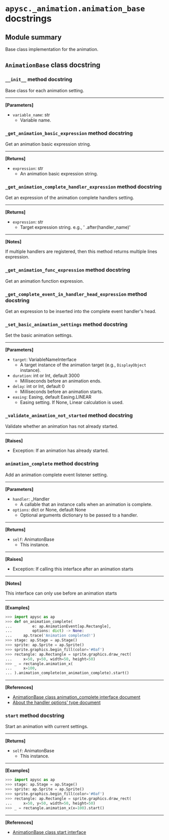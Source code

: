 # `apysc._animation.animation_base` docstrings

## Module summary

Base class implementation for the animation.

## `AnimationBase` class docstring

### `__init__` method docstring

Base class for each animation setting.<hr>

**[Parameters]**

- `variable_name`: str
  - Variable name.

### `_get_animation_basic_expression` method docstring

Get an animation basic expression string.<hr>

**[Returns]**

- `expression`: str
  - An animation basic expression string.

### `_get_animation_complete_handler_expression` method docstring

Get an expression of the animation complete handlers setting.<hr>

**[Returns]**

- `expression`: str
  - Target expression string. e.g., ' .after(handler_name)'

<hr>

**[Notes]**

If multiple handlers are registered, then this method returns multiple lines expression.

### `_get_animation_func_expression` method docstring

Get an animation function expression.

### `_get_complete_event_in_handler_head_expression` method docstring

Get an expression to be inserted into the complete event handler's head.

### `_set_basic_animation_settings` method docstring

Set the basic animation settings.<hr>

**[Parameters]**

- `target`: VariableNameInterface
  - A target instance of the animation target (e.g., `DisplayObject` instance).
- `duration`: int or Int, default 3000
  - Milliseconds before an animation ends.
- `delay`: int or Int, default 0
  - Milliseconds before an animation starts.
- `easing`: Easing, default Easing.LINEAR
  - Easing setting. If None, Linear calculation is used.

### `_validate_animation_not_started` method docstring

Validate whether an animation has not already started.<hr>

**[Raises]**

- Exception: If an animation has already started.

### `animation_complete` method docstring

Add an animation complete event listener setting.<hr>

**[Parameters]**

- `handler`: _Handler
  - A callable that an instance calls when an animation is complete.
- `options`: dict or None, default None
  - Optional arguments dictionary to be passed to a handler.

<hr>

**[Returns]**

- `self`: AnimatonBase
  - This instance.

<hr>

**[Raises]**

- Exception: If calling this interface after an animation starts

<hr>

**[Notes]**

This interface can only use before an animation starts<hr>

**[Examples]**

```py
>>> import apysc as ap
>>> def on_animation_complete(
...         e: ap.AnimationEvent[ap.Rectangle],
...         options: dict) -> None:
...     ap.trace('Animation completed!')
>>> stage: ap.Stage = ap.Stage()
>>> sprite: ap.Sprite = ap.Sprite()
>>> sprite.graphics.begin_fill(color='#0af')
>>> rectangle: ap.Rectangle = sprite.graphics.draw_rect(
...     x=50, y=50, width=50, height=50)
>>> _ = rectangle.animation_x(
...     x=100,
... ).animation_complete(on_animation_complete).start()
```

<hr>

**[References]**

- [AnimationBase class animation_complete interface document](https://simon-ritchie.github.io/apysc/en/animation_complete.html)
- [About the handler options' type document](https://simon-ritchie.github.io/apysc/en/about_handler_options_type.html)

### `start` method docstring

Start an animation with current settings.<hr>

**[Returns]**

- `self`: AnimatonBase
  - This instance.

<hr>

**[Examples]**

```py
>>> import apysc as ap
>>> stage: ap.Stage = ap.Stage()
>>> sprite: ap.Sprite = ap.Sprite()
>>> sprite.graphics.begin_fill(color='#0af')
>>> rectangle: ap.Rectangle = sprite.graphics.draw_rect(
...     x=50, y=50, width=50, height=50)
>>> _ = rectangle.animation_x(x=100).start()
```

<hr>

**[References]**

- [AnimationBase class start interface](https://simon-ritchie.github.io/apysc/en/animation_base_start.html)